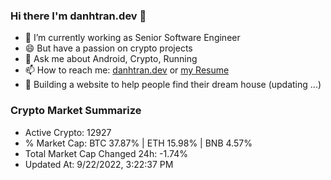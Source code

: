 ### Hi there I'm danhtran.dev 👋

- 🔭 I’m currently working as Senior Software Engineer
- 😄 But have a passion on crypto projects
- 💬 Ask me about Android, Crypto, Running 
- 📫 How to reach me: <a href="https://danhtran.dev" target="_blank">danhtran.dev</a> or <a href="Developer-Resume.pdf" target="_blank">my Resume</a>
- 🌱 Building a website to help people find their dream house (updating ...)

### Crypto Market Summarize
- Active Crypto: 12927
- % Market Cap: BTC 37.87% | ETH 15.98% | BNB 4.57%
- Total Market Cap Changed 24h: -1.74%
- Updated At: 9/22/2022, 3:22:37 PM
